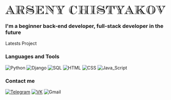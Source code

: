 [![Header](https://github.com/Arseny-Chistyakov/Arseny-Chistyakov/blob/main/assets/header.png)](https://t.me/samson200289)

### I'm a beginner back-end developer, full-stack developer in the future

Latests Project

### Languages and Tools
![Python](https://img.shields.io/badge/-Python-black?style=for-the-badge&logo=python&logoColor=356E9E)
![Django](https://img.shields.io/badge/-Django_+_Django_REST-black?style=for-the-badge&logo=Django&logoColor=29A070)
![SQL](https://img.shields.io/badge/-SQL(postgresql/mysql)-black?style=for-the-badge&logo=POSTGRESQL&logoColor=31648C)
![HTML](https://img.shields.io/badge/-HTML-black?style=for-the-badge&logo=HTML5&logoColor=red)
![CSS](https://img.shields.io/badge/-CSS-black?style=for-the-badge&logo=css3&logoColor=2091EB)
![Java_Script](https://img.shields.io/badge/-JS-black?style=for-the-badge&logo=JavaScript&logoColor=yellow)



### Сontact me
[![Telegram](https://img.shields.io/badge/-Telegram-black?style=for-the-badge&logo=telegram)](https://t.me/samson200289)
[![VK](https://img.shields.io/badge/-VK-black?style=for-the-badge&logo=vk&logoColor=blue)](https://vk.com/ooaooammmmm)
![Gmail](https://img.shields.io/badge/-samson200289@gmail.com-black?style=for-the-badge&logo=Gmail&logoColor=red)